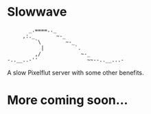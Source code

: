 # Slowwave

```text
       _.====.._
     ,:._       ~-_
         `\        ~-_
           |          `.
         ,/             ~-_
-..__..-''                ~~--..__...-
```

A slow Pixelflut server with some other benefits.

<h1>More coming soon...</h1>
